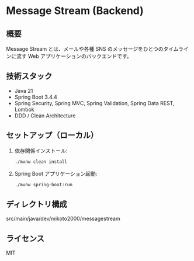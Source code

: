 # Message Stream (Backend)

## 概要
Message Stream とは、メールや各種 SNS のメッセージをひとつのタイムラインに流す Web アプリケーションのバックエンドです。

## 技術スタック
- Java 21
- Spring Boot 3.4.4
- Spring Security, Spring MVC, Spring Validation, Spring Data REST, Lombok
- DDD / Clean Architecture

## セットアップ（ローカル）

1. 依存関係インストール:
   ```sh
   ./mvnw clean install
   ```

2. Spring Boot アプリケーション起動:
   ```sh
   ./mvnw spring-boot:run
   ```

## ディレクトリ構成

src/main/java/dev/mikoto2000/messagestream

## ライセンス
MIT
